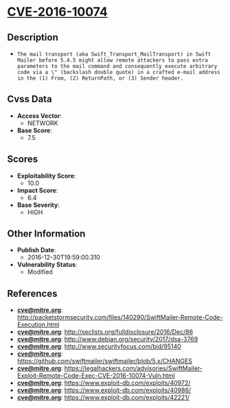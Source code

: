 
# [CVE-2016-10074](http://packetstormsecurity.com/files/140290/SwiftMailer-Remote-Code-Execution.html)

## Description

- `The mail transport (aka Swift_Transport_MailTransport) in Swift Mailer before 5.4.5 might allow remote attackers to pass extra parameters to the mail command and consequently execute arbitrary code via a \" (backslash double quote) in a crafted e-mail address in the (1) From, (2) ReturnPath, or (3) Sender header.`

## Cvss Data

- **Access Vector**:
  - NETWORK
- **Base Score**:
  - 7.5

## Scores

- **Exploitability Score**:
  - 10.0
- **Impact Score**:
  - 6.4
- **Base Severity**:
  - HIGH

## Other Information

- **Publish Date**:
  - 2016-12-30T19:59:00.310
- **Vulnerability Status**:
  - Modified

## References

- **cve@mitre.org**: http://packetstormsecurity.com/files/140290/SwiftMailer-Remote-Code-Execution.html
- **cve@mitre.org**: http://seclists.org/fulldisclosure/2016/Dec/86
- **cve@mitre.org**: http://www.debian.org/security/2017/dsa-3769
- **cve@mitre.org**: http://www.securityfocus.com/bid/95140
- **cve@mitre.org**: https://github.com/swiftmailer/swiftmailer/blob/5.x/CHANGES
- **cve@mitre.org**: https://legalhackers.com/advisories/SwiftMailer-Exploit-Remote-Code-Exec-CVE-2016-10074-Vuln.html
- **cve@mitre.org**: https://www.exploit-db.com/exploits/40972/
- **cve@mitre.org**: https://www.exploit-db.com/exploits/40986/
- **cve@mitre.org**: https://www.exploit-db.com/exploits/42221/
